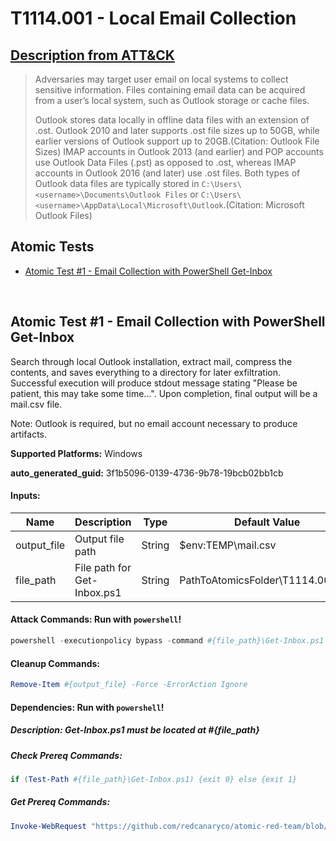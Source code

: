 # T1114.001 - Local Email Collection
## [Description from ATT&CK](https://attack.mitre.org/techniques/T1114/001)
<blockquote>Adversaries may target user email on local systems to collect sensitive information. Files containing email data can be acquired from a user’s local system, such as Outlook storage or cache files.

Outlook stores data locally in offline data files with an extension of .ost. Outlook 2010 and later supports .ost file sizes up to 50GB, while earlier versions of Outlook support up to 20GB.(Citation: Outlook File Sizes) IMAP accounts in Outlook 2013 (and earlier) and POP accounts use Outlook Data Files (.pst) as opposed to .ost, whereas IMAP accounts in Outlook 2016 (and later) use .ost files. Both types of Outlook data files are typically stored in `C:\Users\<username>\Documents\Outlook Files` or `C:\Users\<username>\AppData\Local\Microsoft\Outlook`.(Citation: Microsoft Outlook Files)</blockquote>

## Atomic Tests

- [Atomic Test #1 - Email Collection with PowerShell Get-Inbox](#atomic-test-1---email-collection-with-powershell-get-inbox)


<br/>

## Atomic Test #1 - Email Collection with PowerShell Get-Inbox
Search through local Outlook installation, extract mail, compress the contents, and saves everything to a directory for later exfiltration.
Successful execution will produce stdout message stating "Please be patient, this may take some time...". Upon completion, final output will be a mail.csv file.

Note: Outlook is required, but no email account necessary to produce artifacts.

**Supported Platforms:** Windows


**auto_generated_guid:** 3f1b5096-0139-4736-9b78-19bcb02bb1cb





#### Inputs:
| Name | Description | Type | Default Value |
|------|-------------|------|---------------|
| output_file | Output file path | String | $env:TEMP&#92;mail.csv|
| file_path | File path for Get-Inbox.ps1 | String | PathToAtomicsFolder&#92;T1114.001&#92;src|


#### Attack Commands: Run with `powershell`! 


```powershell
powershell -executionpolicy bypass -command #{file_path}\Get-Inbox.ps1 -file #{output_file}
```

#### Cleanup Commands:
```powershell
Remove-Item #{output_file} -Force -ErrorAction Ignore
```



#### Dependencies:  Run with `powershell`!
##### Description: Get-Inbox.ps1 must be located at #{file_path}
##### Check Prereq Commands:
```powershell
if (Test-Path #{file_path}\Get-Inbox.ps1) {exit 0} else {exit 1}
```
##### Get Prereq Commands:
```powershell
Invoke-WebRequest "https://github.com/redcanaryco/atomic-red-team/blob/master/atomics/T1114.001/src/Get-Inbox.ps1" -OutFile "#{file_path}\Get-Inbox.ps1"
```




<br/>
